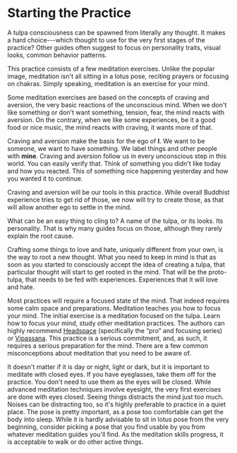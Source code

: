 # Starting the Practice

A tulpa consciousness can be spawned from literally any thought. It makes a hard choice---which thought to use for the very first stages of the practice? Other guides often suggest to focus on personality traits, visual looks, common behavior patterns.

This practice consists of a few meditation exercises. Unlike the popular image, meditation isn't all sitting in a lotus pose, reciting prayers or focusing on chakras. Simply speaking, meditation is an exercise for your mind.

Some meditation exercises are based on the concepts of craving and aversion, the very basic reactions of the unconscious mind. When we don't like something or don't want something, tension, fear, the mind reacts with aversion. On the contrary, when we like some experiences, be it a good food or nice music, the mind reacts with craving, it wants more of that.

Craving and aversion make the basis for the ego of **I**. We want to be someone, we want to have something. We label things and other people with **mine**. Craving and aversion follow us in every unconscious step in this world. You can easily verify that. Think of something you didn't like today and how you reacted. This of something nice happening yesterday and how you wanted it to continue.

Craving and aversion will be our tools in this practice. While overall Buddhist experience tries to get rid of those, we now will try to create those, as that will allow another ego to settle in the mind.

What can be an easy thing to cling to? A name of the tulpa, or its looks. Its personality. That is why many guides focus on those, although they rarely explain the root cause.

Crafting some things to love and hate, uniquely different from your own, is the way to root a new thought. What you need to keep in mind is that as soon as you started to consciously accept the idea of creating a tulpa, that particular thought will start to get rooted in the mind. That will be the proto-tulpa, that needs to be fed with experiences. Experiences that it will love and hate.

Most practices will require a focused state of the mind. That indeed requires some calm space and preparations. Meditation teaches you how to focus your mind. The initial exercise is a meditation focused on the tulpa. Learn how to focus your mind, study other meditation practices. The authors can highly recommend [Headspace](http://headspace.com) (specifically the “pro” and focusing series) or [Vipassana](http://dhamma.org). This practice is a serious commitment, and, as such, it requires a serious preparation for the mind. There are a few common misconceptions about meditation that you need to be aware of.

It doesn't matter if it is day or night, light or dark, but it is important to meditate with closed eyes. If you have eyeglasses, take them off for the practice. You don't need to use them as the eyes will be closed. While advanced meditation techniques involve eyesight, the very first exercises are done with eyes closed. Seeing things distracts the mind just too much. Noises can be distracting too, so it's highly preferable to practice in a quiet place. The pose is pretty important, as a pose too comfortable can get the body into sleep. While it is hardly advisable to sit in lotus pose from the very beginning, consider picking a pose that you find usable by you from whatever meditation guides you'll find. As the meditation skills progress, it is acceptable to walk or do other active things.
